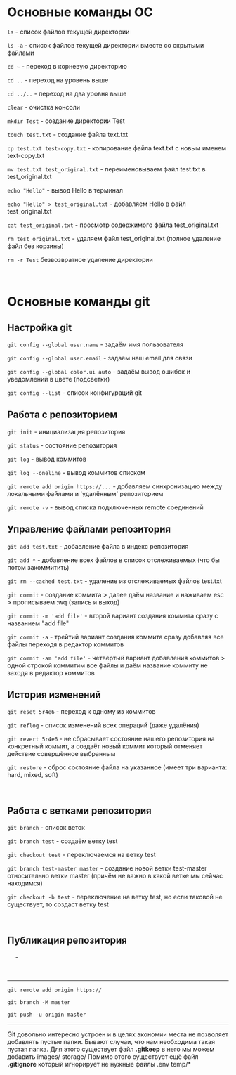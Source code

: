 # Основные команды ОС

``` ls ``` - список файлов текущей директории

``` ls -a ``` - список файлов текущей директории вместе со скрытыми файлами

``` cd ~ ``` - переход в корневую директорию

``` cd .. ``` - переход на уровень выше

``` cd ../.. ``` - переход на два уровня выше

``` clear ``` - очистка консоли

``` mkdir Test ``` - создание директории Test

``` touch test.txt ``` - создание файла text.txt

``` cp test.txt test-copy.txt ``` - копирование файла text.txt с новым именем text-copy.txt

``` mv test.txt test_original.txt ``` - переименовываем файл test.txt в test_original.txt

``` echo "Hello" ``` - вывод Hello в терминал

``` echo "Hello" > test_original.txt ``` - добавляем Hello в файл test_original.txt

``` cat test_original.txt ``` - просмотр содержимого файла test_original.txt

``` rm test_original.txt ``` - удаляем файл test_original.txt (полное удаление файл без корзины)

``` rm -r Test ``` безвозвратное удаление директории

<br>

# Основные команды git

## Настройка git

``` git config --global user.name ``` - задаём имя пользователя

``` git config --global user.email ``` - задаём наш email для связи

``` git config --global color.ui auto ``` - задаём вывод ошибок и уведомлений в цвете (подсветки)

``` git config --list ``` - список конфигураций git

## Работа с репозиторием

``` git init ``` - инициализация репозитория

``` git status ``` - состояние репозитория

``` git log ``` - вывод коммитов

``` git log --oneline ``` - вывод коммитов списком

``` git remote add origin https://... ``` -  добавляем синхронизацию между локальными файлами и 'удалённым' репозиторием

``` git remote -v ``` - вывод списка подключенных remote соединений

## Управление файлами репозитория

``` git add test.txt ``` - добавление файла в индекс репозитория

``` git add * ``` - добавление всех файлов в список отслеживаемых (что бы потом закоммитить)

``` git rm --cached test.txt ``` - удаление из отслеживаемых файлов test.txt

``` git commit ``` - создание коммита > далее даём название и наживаем esc > прописываем :wq (запись и выход)

``` git commit -m 'add file' ``` - второй вариант создания коммита сразу с названием "add file"

``` git commit -a ``` - трейтий вариант создания коммита сразу добавляя все файлы переходя в редактор коммитов

``` git commit -am 'add file' ``` - четвёртый вариант добавления коммитов > одной строкой коммитим все файлы и даём название коммиту не  заходя в редактор коммитов

## История изменений

``` git reset 5r4e6 ``` - переход к одному из коммитов

``` git reflog ``` - список изменений всех операций (даже удалёния)

``` git revert 5r4e6 ``` - не сбрасывает состояние нашего репозитория на конкретный коммит, а создаёт новый коммит который отменяет действие совершённое выбранным

``` git restore ``` - сброс состояние файла на указанное (имеет три варианта: hard, mixed, soft)

<br>

## Работа с ветками репозитория

``` git branch ``` -  список веток

``` git branch test ``` - создаём ветку test

``` git checkout test ``` - переключаемся на ветку test

``` git branch test-master master ``` - создание новой ветки test-master относительно ветки master (причём не важно в какой ветке мы сейчас находимся)

``` git checkout -b test ``` - переключение на ветку test, но если таковой не существует, то создаст ветку test

<br>

## Публикация репозитория

```  ``` - 

<br>

____

``` git remote add origin https:// ```

```git branch -M master ```

```git push -u origin master ```
____

Git довольно интересно устроен и в целях экономии места не позволяет добавлять пустые папки. Бывают случаи, что нам необходима такая пустая папка. Для этого существует файл **.gitkeep** в него мы можем добавить images/ storage/
Помимо этого существует ещё файл **.gitignore** который игнорирует не нужные файлы .env temp/*
